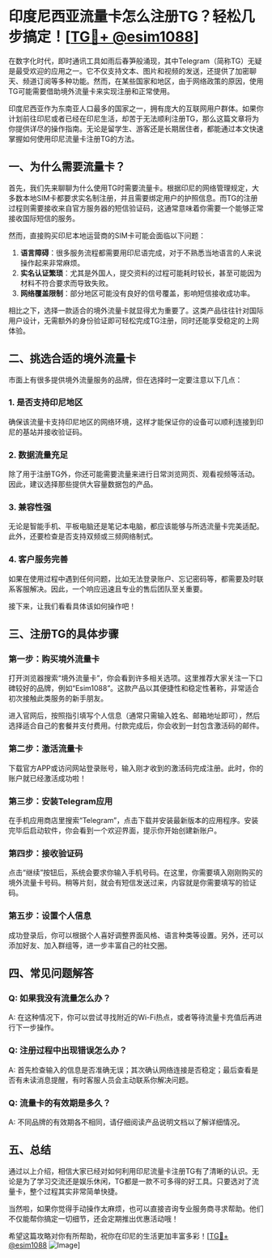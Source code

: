 # 印度尼西亚流量卡怎么注册TG？轻松几步搞定！[[TG💪+ @esim1088](https://t.me/s/esim1088)]

在数字化时代，即时通讯工具如雨后春笋般涌现，其中Telegram（简称TG）无疑是最受欢迎的应用之一。它不仅支持文本、图片和视频的发送，还提供了加密聊天、频道订阅等多种功能。然而，在某些国家和地区，由于网络政策的原因，使用TG可能需要借助境外流量卡来实现注册和正常使用。

印度尼西亚作为东南亚人口最多的国家之一，拥有庞大的互联网用户群体。如果你计划前往印尼或者已经在印尼生活，却苦于无法顺利注册TG，那么这篇文章将为你提供详尽的操作指南。无论是留学生、游客还是长期居住者，都能通过本文快速掌握如何使用印尼流量卡注册TG的方法。

## 一、为什么需要流量卡？

首先，我们先来聊聊为什么使用TG时需要流量卡。根据印尼的网络管理规定，大多数本地SIM卡都要求实名制注册，并且需要绑定用户的护照信息。而TG的注册过程则需要接收来自官方服务器的短信验证码，这通常意味着你需要一个能够正常接收国际短信的服务。

然而，直接购买印尼本地运营商的SIM卡可能会面临以下问题：
1. **语言障碍**：很多服务流程都需要用印尼语完成，对于不熟悉当地语言的人来说操作起来非常麻烦。
2. **实名认证繁琐**：尤其是外国人，提交资料的过程可能耗时较长，甚至可能因为材料不符合要求而导致失败。
3. **网络覆盖限制**：部分地区可能没有良好的信号覆盖，影响短信接收成功率。

相比之下，选择一款适合的境外流量卡就显得尤为重要了。这类产品往往针对国际用户设计，无需额外的身份验证即可轻松完成TG注册，同时还能享受稳定的上网体验。

## 二、挑选合适的境外流量卡

市面上有很多提供境外流量服务的品牌，但在选择时一定要注意以下几点：

### 1. 是否支持印尼地区
确保该流量卡支持印尼地区的网络环境，这样才能保证你的设备可以顺利连接到印尼的基站并接收验证码。

### 2. 数据流量充足
除了用于注册TG外，你还可能需要流量来进行日常浏览网页、观看视频等活动。因此，建议选择那些提供大容量数据包的产品。

### 3. 兼容性强
无论是智能手机、平板电脑还是笔记本电脑，都应该能够与所选流量卡完美适配。此外，还要检查是否支持双频或三频网络制式。

### 4. 客户服务完善
如果在使用过程中遇到任何问题，比如无法登录账户、忘记密码等，都需要及时联系客服解决。因此，一个响应迅速且专业的售后团队至关重要。

接下来，让我们看看具体该如何操作吧！

## 三、注册TG的具体步骤

### 第一步：购买境外流量卡
打开浏览器搜索“境外流量卡”，你会看到许多相关选项。这里推荐大家关注一下口碑较好的品牌，例如“Esim1088”。这款产品以其便捷性和稳定性著称，非常适合初次接触此类服务的新手朋友。

进入官网后，按照指引填写个人信息（通常只需输入姓名、邮箱地址即可），然后选择适合自己的套餐并支付费用。付款完成后，你会收到一封包含激活码的邮件。

### 第二步：激活流量卡
下载官方APP或访问网站登录账号，输入刚才收到的激活码完成注册。此时，你的账户就已经激活成功啦！

### 第三步：安装Telegram应用
在手机应用商店里搜索“Telegram”，点击下载并安装最新版本的应用程序。安装完毕后启动软件，你会看到一个欢迎界面，提示你开始创建新账户。

### 第四步：接收验证码
点击“继续”按钮后，系统会要求你输入手机号码。在这里，你需要填入刚刚购买的境外流量卡号码。稍等片刻，就会有短信发送过来，内容就是你需要填写的验证码。

### 第五步：设置个人信息
成功登录后，你可以根据个人喜好调整界面风格、语言种类等设置。另外，还可以添加好友、加入群组等，进一步丰富自己的社交圈。

## 四、常见问题解答

### Q: 如果我没有流量怎么办？
A: 在这种情况下，你可以尝试寻找附近的Wi-Fi热点，或者等待流量卡充值后再进行下一步操作。

### Q: 注册过程中出现错误怎么办？
A: 首先检查输入的信息是否准确无误；其次确认网络连接是否稳定；最后查看是否有未读消息提醒，有时客服人员会主动联系你解决问题。

### Q: 流量卡的有效期是多久？
A: 不同品牌的有效期各不相同，请仔细阅读产品说明文档以了解详细情况。

## 五、总结

通过以上介绍，相信大家已经对如何利用印尼流量卡注册TG有了清晰的认识。无论是为了学习交流还是娱乐休闲，TG都是一款不可多得的好工具。只要选对了流量卡，整个过程其实非常简单快捷。

当然啦，如果你觉得手动操作太麻烦，也可以直接咨询专业服务商寻求帮助。他们不仅能帮你搞定一切细节，还会定期推出优惠活动哦！

希望这篇攻略对你有所帮助，祝你在印尼的生活更加丰富多彩！[[TG💪+ @esim1088](https://t.me/s/esim1088) ![Image](https://i.postimg.cc/4NQfJmqS/Snipaste-2025-05-13-00-14-12.png)]